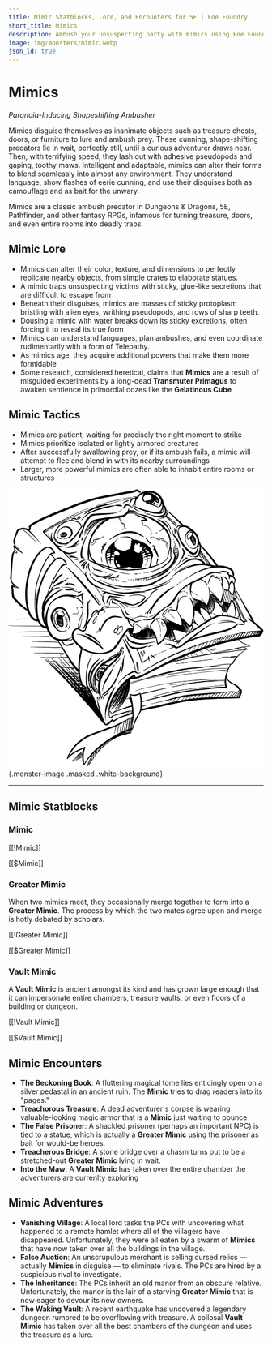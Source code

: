 ```yaml
---
title: Mimic Statblocks, Lore, and Encounters for 5E | Foe Foundry
short_title: Mimics
description: Ambush your unsuspecting party with mimics using Foe Foundry’s monster generator. Discover complete statblocks, lore, encounters, and adventure hooks to command your fantasy RPG campaigns.
image: img/monsters/mimic.webp
json_ld: true
---
```


# Mimics

*Paranoia-Inducing Shapeshifting Ambusher*

Mimics disguise themselves as inanimate objects such as treasure chests, doors, or furniture to lure and ambush prey. These cunning, shape-shifting predators lie in wait, perfectly still, until a curious adventurer draws near. Then, with terrifying speed, they lash out with adhesive pseudopods and gaping, toothy maws. Intelligent and adaptable, mimics can alter their forms to blend seamlessly into almost any environment. They understand language, show flashes of eerie cunning, and use their disguises both as camouflage and as bait for the unwary.

Mimics are a classic ambush predator in Dungeons & Dragons, 5E, Pathfinder, and other fantasy RPGs, infamous for turning treasure, doors, and even entire rooms into deadly traps.

## Mimic Lore

- Mimics can alter their color, texture, and dimensions to perfectly replicate nearby objects, from simple crates to elaborate statues.
- A mimic traps unsuspecting victims with sticky, glue-like secretions that are difficult to escape from
- Beneath their disguises, mimics are masses of sticky protoplasm bristling with alien eyes, writhing pseudopods, and rows of sharp teeth.
- Dousing a mimic with water breaks down its sticky excretions, often forcing it to reveal its true form
- Mimics can understand languages, plan ambushes, and even coordinate rudimentarily with a form of Telepathy.
- As mimics age, they acquire additional powers that make them more formidable
- Some research, considered heretical, claims that **Mimics** are a result of misguided experiments by a long-dead **Transmuter Primagus** to awaken sentience in primordial oozes like the **Gelatinous Cube**

## Mimic Tactics

- Mimics are patient, waiting for precisely the right moment to strike
- Mimics prioritize isolated or lightly armored creatures
- After successfully swallowing prey, or if its ambush fails, a mimic will attempt to flee and blend in with its nearby surroundings
- Larger, more powerful mimics are often able to inhabit entire rooms or structures

![A book mimic surprises the PCs](../img/monsters/mimic.webp){.monster-image .masked .white-background}

---

## Mimic Statblocks

### Mimic

[[!Mimic]]

[[$Mimic]]

### Greater Mimic

When two mimics meet, they occasionally merge together to form into a **Greater Mimic**. The process by which the two mates agree upon and merge is hotly debated by scholars.

[[!Greater Mimic]]

[[$Greater Mimic]]

### Vault Mimic

A **Vault Mimic** is ancient amongst its kind and has grown large enough that it can impersonate entire chambers, treasure vaults, or even floors of a building or dungeon.

[[!Vault Mimic]]

[[$Vault Mimic]]

## Mimic Encounters

- **The Beckoning Book**: A fluttering magical tome lies enticingly open on a silver pedastal in an ancient ruin. The **Mimic** tries to drag readers into its "pages."
- **Treachorous Treasure**: A dead adventurer's corpse is wearing valuable-looking magic armor that is a **Mimic** just waiting to pounce
- **The False Prisoner**: A shackled prisoner (perhaps an important NPC) is tied to a statue, which is actually a **Greater Mimic** using the prisoner as bait for would-be heroes.
- **Treacherous Bridge**: A stone bridge over a chasm turns out to be a stretched-out **Greater Mimic** lying in wait.
- **Into the Maw**: A **Vault Mimic** has taken over the entire chamber the adventurers are currenlty exploring

## Mimic Adventures

- **Vanishing Village**: A local lord tasks the PCs with uncovering what happened to a remote hamlet where all of the villagers have disappeared. Unfortunately, they were all eaten by a swarm of **Mimics** that have now taken over all the buildings in the village.
- **False Auction**: An unscrupulous merchant is selling cursed relics — actually **Mimics** in disguise — to eliminate rivals. The PCs are hired by a suspicious rival to investigate.
- **The Inheritance**: The PCs inherit an old manor from an obscure relative. Unfortunately, the manor is the lair of a starving **Greater Mimic** that is now eager to devour its new owners.
- **The Waking Vault**: A recent earthquake has uncovered a legendary dungeon rumored to be overflowing with treasure. A collosal **Vault Mimic** has taken over all the best chambers of the dungeon and uses the treasure as a lure.

